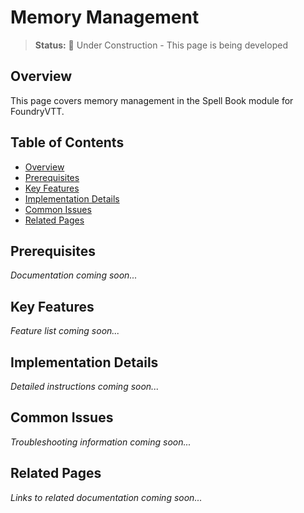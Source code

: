 # Memory Management

> **Status:** 🚧 Under Construction - This page is being developed

## Overview

This page covers memory management in the Spell Book module for FoundryVTT.

## Table of Contents

- [Overview](#overview)
- [Prerequisites](#prerequisites)
- [Key Features](#key-features)
- [Implementation Details](#implementation-details)
- [Common Issues](#common-issues)
- [Related Pages](#related-pages)

## Prerequisites

*Documentation coming soon...*

## Key Features

*Feature list coming soon...*

## Implementation Details

*Detailed instructions coming soon...*

## Common Issues

*Troubleshooting information coming soon...*

## Related Pages

*Links to related documentation coming soon...*
